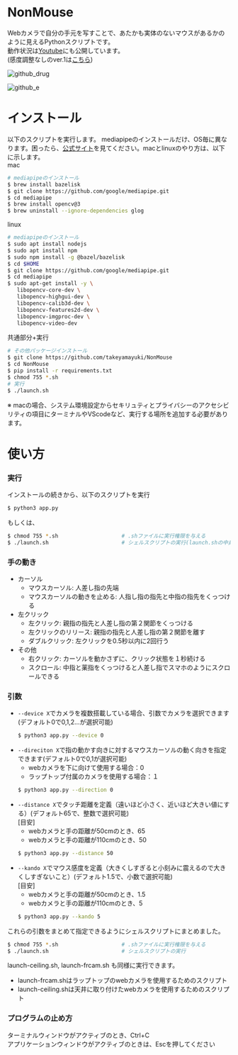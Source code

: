 # NonMouse

Webカメラで自分の手元を写すことで、あたかも実体のないマウスがあるかのように見えるPythonスクリプトです。     
動作状況は[Youtube](https://youtu.be/ufvOJUTCF8M)にも公開しています。  
(感度調整なしのver.1は[こちら](https://github.com/takeyamayuki/NonMouse))   

![github_drug](https://user-images.githubusercontent.com/22733958/129838994-f1499648-a179-4e0d-a62f-a4d983ba380a.gif)  

![github_e](https://user-images.githubusercontent.com/22733958/129839012-82915bcf-10a5-49d1-8e03-e4f0def7b778.gif)  


# インストール

以下のスクリプトを実行します。
mediapipeのインストールだけ、OS毎に異なります。困ったら、[公式サイト](https://google.github.io/mediapipe/getting_started/install.html)を見てください。macとlinuxのやり方は、以下に示します。  
mac
```sh
# mediapipeのインストール
$ brew install bazelisk 
$ git clone https://github.com/google/mediapipe.git 
$ cd mediapipe 
$ brew install opencv@3 
$ brew uninstall --ignore-dependencies glog 
```
linux
```sh
# mediapipeのインストール
$ sudo apt install nodejs 
$ sudo apt install npm 
$ sudo npm install -g @bazel/bazelisk 
$ cd $HOME
$ git clone https://github.com/google/mediapipe.git 
$ cd mediapipe 
$ sudo apt-get install -y \ 
   libopencv-core-dev \ 
   libopencv-highgui-dev \ 
   libopencv-calib3d-dev \ 
   libopencv-features2d-dev \ 
   libopencv-imgproc-dev \ 
   libopencv-video-dev 
```
共通部分+実行
```sh
# その他パッケージインストール 
$ git clone https://github.com/takeyamayuki/NonMouse
$ cd NonMouse
$ pip install -r requirements.txt
$ chmod 755 *.sh
# 実行
$ ./launch.sh
```

※ macの場合、システム環境設定からセキリュティとプライバシーのアクセシビリティの項目にターミナルやVScodeなど、実行する場所を追加する必要があります。

# 使い方
### 実行
インストールの続きから、以下のスクリプトを実行
```sh
$ python3 app.py
```
もしくは、
```sh
$ chmod 755 *.sh                    # .shファイルに実行権限を与える
$ ./launch.sh                       # シェルスクリプトの実行(launch.shの中身は[$ python3 app.py]です)
```
### 手の動き
* カーソル
   * マウスカーソル: 人差し指の先端  
   * マウスカーソルの動きを止める: 人指し指の指先と中指の指先をくっつける   
* 左クリック
   * 左クリック: 親指の指先と人差し指の第２関節をくっつける
   * 左クリックのリリース: 親指の指先と人差し指の第２関節を離す  
   * ダブルクリック: 左クリックを0.5秒以内に2回行う
* その他
   * 右クリック: カーソルを動かさずに、クリック状態を１秒続ける
   * スクロール: 中指と薬指をくっつけると人差し指でスマホのようにスクロールできる

### 引数
* `--device X`でカメラを複数搭載している場合、引数でカメラを選択できます(デフォルト0で0,1,2...が選択可能)  
   ```sh
   $ python3 app.py --device 0
   ```
* `--direciton X`で指の動かす向きに対するマウスカーソルの動く向きを指定できます(デフォルト0で0,1が選択可能)  
    * webカメラを下に向けて使用する場合：0     
    * ラップトップ付属のカメラを使用する場合：１    
   ```sh
   $ python3 app.py --direction 0
   ```
* `--distance X`でタッチ距離を定義（遠いほど小さく、近いほど大きい値にする）(デフォルト65で、整数で選択可能)  
[目安]
    * webカメラと手の距離が50cmのとき、65
    * webカメラと手の距離が110cmのとき、50
   ```sh
   $ python3 app.py --distance 50
   ```
* `--kando X`でマウス感度を定義（大きくしすぎると小刻みに震えるので大きくしすぎないこと）(デフォルト1.5で、小数で選択可能)  
[目安]
    * webカメラと手の距離が50cmのとき、1.5
    * webカメラと手の距離が110cmのとき、5
   ```sh
   $ python3 app.py --kando 5
   ```
これらの引数をまとめて指定できるようにシェルスクリプトにまとめました。  
```sh
$ chmod 755 *.sh                    # .shファイルに実行権限を与える
$ ./launch.sh                       # シェルスクリプトの実行
```
launch-ceiling.sh, launch-frcam.sh も同様に実行できます。
* launch-frcam.shはラップトップのwebカメラを使用するためのスクリプト  
* launch-ceiling.shは天井に取り付けたwebカメラを使用するためのスクリプト
### プログラムの止め方
ターミナルウィンドウがアクティブのとき、Ctrl+C  
アプリケーションウィンドウがアクティブのときは、Escを押してください  
